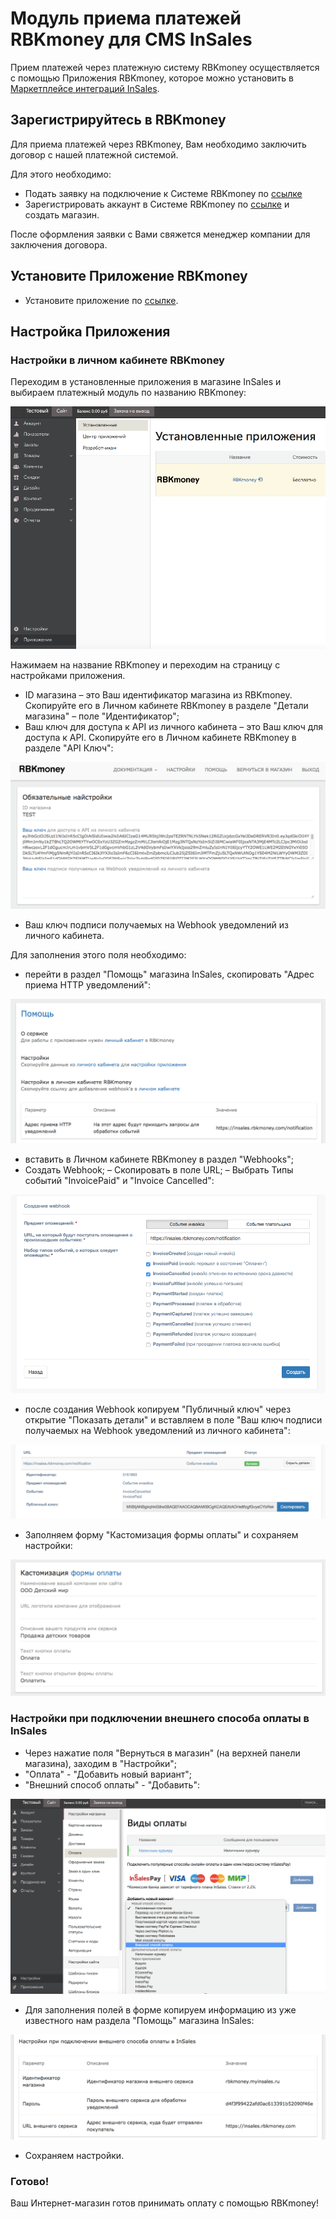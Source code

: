 # Модуль приема платежей RBKmoney для CMS InSales

Прием платежей через платежную систему RBKmoney осуществляется с помощью Приложения RBKmoney, которое можно установить в [Маркетплейсе интеграций InSales](https://www.insales.ru/collection/all/product/rbkmoney).

## Зарегистрируйтесь в RBKmoney

Для приема платежей через RBKmoney, Вам необходимо заключить договор с нашей платежной системой.

Для этого необходимо:

- Подать заявку на подключение к Системе RBKmoney по [ссылке](https://welcome.rbk.money/)
- Зарегистрировать аккаунт в Системе RBKmoney по [ссылке](https://dashboard.rbk.money/) и создать магазин.

После оформления заявки с Вами свяжется менеджер компании для заключения договора.

## Установите Приложение RBKmoney 

 - Установите приложение по [ссылке](https://www.insales.ru/collection/all/product/rbkmoney).

## Настройка Приложения

### Настройки в личном кабинете RBKmoney

Переходим в установленные приложения в магазине InSales и выбираем платежный модуль по названию RBKmoney:

![module.png](img/module.png)

Нажимаем на название RBKmoney и переходим на страницу с настройками приложения.

- ID магазина – это Ваш идентификатор магазина из RBKmoney. Скопируйте его в Личном кабинете RBKmoney в разделе "Детали магазина" – поле "Идентификатор";
- Ваш ключ для доступа к API из личного кабинета – это Ваш ключ для доступа к API. Скопируйте его в Личном кабинете RBKmoney в разделе "API Ключ":

![api-key.png](img/api-key.png)

- Ваш ключ подписи получаемых на Webhook уведомлений из личного кабинета.

Для заполнения этого поля необходимо:

- перейти в раздел "Помощь" магазина InSales, скопировать "Адрес приема HTTP уведомлений":

![webhook.png](img/webhook.png)

- вставить в Личном кабинете RBKmoney в раздел "Webhooks";
- Создать Webhook;
– Скопировать в поле URL;
– Выбрать Типы событий "InvoicePaid" и "Invoice Canсelled":

![webhook-dashboard.png](img/webhook-dashboard.png)

- после создания Webhook копируем "Публичный ключ" через открытие "Показать детали" и вставляем в поле "Ваш ключ подписи получаемых на Webhook уведомлений из личного кабинета":

![webhook-dashboard-key.png](img/webhook-dashboard-key.png)

- Заполняем форму "Кастомизация формы оплаты" и сохраняем настройки:

![customize.png](img/customize.png)
 
### Настройки при подключении внешнего способа оплаты в InSales

- Через нажатие поля "Вернуться в магазин" (на верхней панели магазина), заходим в "Настройки";
- "Оплата" - "Добавить новый вариант";
- "Внешний способ оплаты" - "Добавить":

![payment-methods.png](img/payment-methods.png)

- Для заполнения полей в форме копируем информацию из уже известного нам раздела "Помощь" магазина InSales:

![payment-methods-settings.png](img/payment-methods-settings.png)

- Сохраняем настройки.

### Готово!

Ваш Интернет-магазин готов принимать оплату с помощью RBKmoney!
